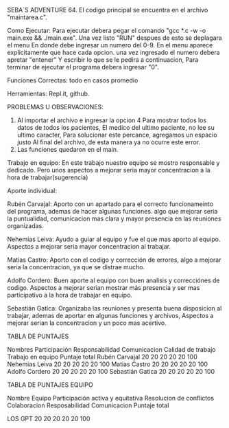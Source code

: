 SEBA´S ADVENTURE 64.
El codigo principal se encuentra en el archivo "maintarea.c".

Como Ejecutar:
Para ejecutar debera pegar el comando "gcc *.c -w -o main.exe && ./main.exe".
Una vez listo "RUN"
despues de esto se deplagara el menu
En donde debe ingresar un numero del 0-9.
En el menu aparece explicitamente que hace cada opcion.
una vez ingresado el numero debera apretar "entener"
Y escribir lo que se le pedira a continuacion,
Para terminar de ejecutar el programa debera ingresar "0".

Funciones Correctas: todo en casos promedio

Herramientas: Repl.it, github.

PROBLEMAS U OBSERVACIONES:
1. Al importar el archivo e ingresar la opcion 4
  Para mostrar todos los datos de todos los pacientes,
  El medico del ultimo paciente, no lee su ultimo caracter,
  Para solucionar este percance, agregamos un espacio justo 
  Al final del archivo, de esta manera ya no ocurre este error.
2. Las funciones quedaron en el main.

Trabajo en equipo:
En este trabajo nuestro equipo se mostro responsable y dedicado. Pero unos aspectos a mejorar seria mayor concentracion a la hora de trabajar(sugerencia)

Aporte individual: 

Rubén Carvajal: Aporto con un apartado para el correcto funcionameinto del programa, ademas de hacer algunas funciones. algo que mejorar seria la puntualidad, comunicacion mas clara y mayor presencia en las reuniones organizadas.

Nehemias Leiva: Ayudo a guiar al equipo y fue el que mas aporto al equipo. Aspectos a mejorar seria mayor concentracion al trabajar.

Matias Castro: Aporto con el codigo y corrección de errores, algo a mejorar seria la concentracion, ya que se distrae mucho.

Adolfo Cordero: Buen aporte al equipo con buen analisis y correcciónes de codigo. Aspectos a mejorar serian mostrar más presencia y ser mas participativo a la hora de trabajar en equipo.

Sebastián Gatica: Organizaba las reuniones y presenta buena disposicion al trabajar, ademas de aportar en algunas funciones y archivos, Aspectos a mejorar serian la concentracion y un poco mas acertivo.


TABLA DE PUNTAJES

  Nombres             Participación      Responsabilidad         Comunicacion    Calidad de trabajo     Trabajo en equipo     Puntaje total
  Rubén Carvajal             20                20                    20                     20                  20                  100
  Nehemias Leiva             20                20                    20                     20                  20                  100
  Matias Castro              20                20                    20                     20                  20                  100
  Adolfo Cordero             20                20                    20                     20                  20                  100
  Sebastián Gatica           20                20                    20                     20                  20                  100



TABLA DE PUNTAJES EQUIPO

  Nombre Equipo         Participación activa y equitativa       Resolucion de conflictos       Colaboracion          Resposabilidad          Comunicacion        Puntaje total

  LOS GPT                               20                                  20                       20                    20                        20                 100  